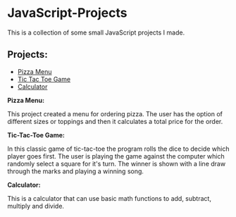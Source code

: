 # JavaScript-Projects
This is a collection of some small JavaScript projects I made.

## Projects:

- [Pizza Menu](https://github.com/whitherrick/JavaScript-Projects/tree/main/Pizza_Project)
- [Tic Tac Toe Game](https://github.com/whitherrick/JavaScript-Projects/tree/main/TicTacToe)
- [Calculator](https://github.com/whitherrick/JavaScript-Projects/tree/main/Calculator)

**Pizza Menu:**

This project created a menu for ordering pizza. The user has the option of different sizes or toppings and then it calculates a total price for the order.

**Tic-Tac-Toe Game:**

In this classic game of tic-tac-toe the program rolls the dice to decide which player goes first. The user is playing the game against the computer which randomly select a square for it's turn. The winner is shown with a line draw through the marks and playing a winning song.

**Calculator:**

This is a calculator that can use basic math functions to add, subtract, multiply and divide.
